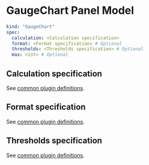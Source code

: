 # GaugeChart Panel Model

```yaml
kind: "GaugeChart"
spec:
  calculation: <Calculation specification>
  format: <Format specification> # Optional
  thresholds: <Thresholds specification> # Optional
  max: <int> # Optional
```

## Calculation specification

See [common plugin definitions](https://github.com/perses/perses/blob/main/docs/plugins/common.md#calculation-specification).

## Format specification

See [common plugin definitions](https://github.com/perses/perses/blob/main/docs/plugins/common.md#format-specification).

## Thresholds specification

See [common plugin definitions](https://github.com/perses/perses/blob/main/docs/plugins/common.md#thresholds-specification).
